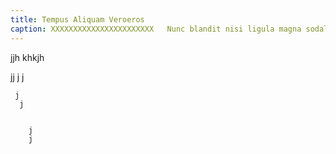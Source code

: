 ```yaml
---
title: Tempus Aliquam Veroeros
caption: XXXXXXXXXXXXXXXXXXXXXXX   Nunc blandit nisi ligula magna sodales lectus elementum non. Integer id venenatis velit.
---
```



jjh khkjh 

jj 
 j
   j

     j
      j


        j
        j 

         
